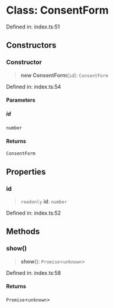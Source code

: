 # Class: ConsentForm

Defined in: index.ts:51

## Constructors

### Constructor

> **new ConsentForm**(`id`): `ConsentForm`

Defined in: index.ts:54

#### Parameters

##### id

`number`

#### Returns

`ConsentForm`

## Properties

### id

> `readonly` **id**: `number`

Defined in: index.ts:52

## Methods

### show()

> **show**(): `Promise`\<`unknown`\>

Defined in: index.ts:58

#### Returns

`Promise`\<`unknown`\>
